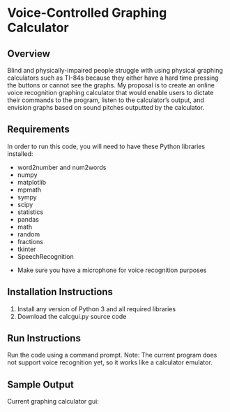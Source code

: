 # Voice-Controlled Graphing Calculator
## Overview
Blind and physically-impaired people struggle with using physical graphing calculators such as TI-84s because they either have a hard time pressing the buttons or cannot see the graphs. My proposal is to create an online voice recognition graphing calculator that would enable users to dictate their commands to the program, listen to the calculator’s output, and envision graphs based on sound pitches outputted by the calculator.
## Requirements
In order to run this code, you will need to have these Python libraries installed:
* word2number and num2words
* numpy
* matplotlib
* mpmath
* sympy
* scipy
* statistics
* pandas
* math
* random
* fractions
* tkinter
* SpeechRecognition
- Make sure you have a microphone for voice recognition purposes
## Installation Instructions
1. Install any version of Python 3 and all required libraries
2. Download the calcgui.py source code
## Run Instructions
Run the code using a command prompt. Note: The current program does not support voice recognition yet, so it works like a calculator emulator.
## Sample Output
Current graphing calculator gui:
